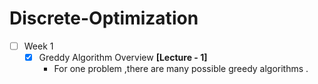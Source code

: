 # Discrete-Optimization


 - [ ] Week 1  
    - [x] Greddy Algorithm Overview **[Lecture - 1]**
       - For one problem ,there are many possible greedy algorithms .
